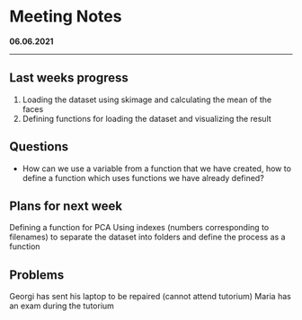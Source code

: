 # Meeting Notes
**06.06.2021**

---

## Last weeks progress
1. Loading the dataset using skimage and calculating the mean of the faces
2. Defining functions for loading the dataset and visualizing the result


## Questions
- How can we use a variable from a function that we have created, how to define a function which uses functions we have already defined?
## Plans for next week
 Defining a function for PCA
 Using indexes (numbers corresponding to filenames) to separate the dataset into folders and define the process as a function
 
## Problems 
 Georgi has sent his laptop to be repaired (cannot attend tutorium)
 Maria has an exam during the tutorium

 